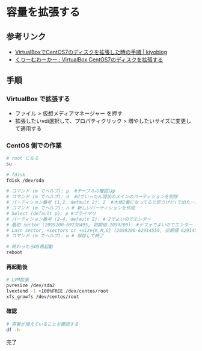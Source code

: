 # 容量を拡張する

## 参考リンク

- [VirtualBoxでCentOS7のディスクを拡張した時の手順 \| kiyoblog](https://beanhouse.org/wordpress/?p=1490)
- [くりーむわーかー : VirtualBox CentOS7のディスクを拡張する](https://cream-worker.blog.jp/archives/1077340749.html)


## 手順

### VirtualBox で拡張する

- ファイル > 仮想メディアマネージャー を押す
- 拡張したいvdi選択して、プロパティクリック > 増やしたいサイズに変更して適用する

### CentOS 側での作業

```bash
# root になる
su -

# fdisk 
fdisk /dev/sda

# コマンド (m でヘルプ): p  #テーブルの確認はp
# コマンド (m でヘルプ): d  #dでいったん現状のメインのパーティションを削除
# パーティション番号 (1,2, default 2): 2  #大体2番になってると思うけど↑で出た一覧参照
# コマンド (m でヘルプ): n # 新しいパーティションを作成
# Select (default p): p #プライマリ
# パーティション番号 (2-4, default 2): # 2でよいのでエンター
# 最初 sector (2099200-69738495, 初期値 2099200): #デフォでよいのでエンター
# Last sector, +sectors or +size{K,M,G} (2099200-62914559, 初期値 62914559): #デフォでよいのでエンター
# コマンド (m でヘルプ): w # 保存して終了

# 終わったらOS再起動
reboot
```

#### 再起動後

```bash
# LVM拡張
pvresize /dev/sda2
lvextend -l +100%FREE /dev/centos/root
xfs_growfs /dev/centos/root
```

#### 確認

```bash
# 容量が増えていることを確認する
df -h
```


完了
